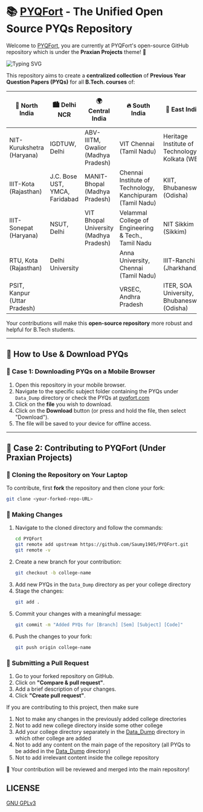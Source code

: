 # 📚 [PYQFort](https://pyqfort.com/) - The Unified Open Source PYQs Repository

Welcome to [PYQFort](https://pyqfort.com/), you are currently at PYQFort's open-source GitHub repository which is under the **Praxian Projects** theme! 🚀

![Typing SVG](https://readme-typing-svg.herokuapp.com?font=Share+Tech+Pro&size=25&pause=1000&color=61AFEF&center=true&vCenter=true&width=1000&lines=PYQ+means+"PYQFort";🧊North+India+Colleges;NIT-Kurukshetra;IIIT-Kota;IIIT-Sonepat;RTU,+Kota;PSIT,+Kanpur;🏙️+Delhi+NCR+Colleges;IGDTUW,+Delhi;J.C.+Bose+UST,+YMCA,+Faridabad;🌍+Central+India+Colleges;ABV-IIITM,+Gwalior;MANIT-Bhopal;VIT+Bhopal+University;🔥+South+India+Colleges;VIT+Chennai;Chennai+Institute+of+Technology,+Kanchipuram;Velammal+College+of+Engineering+&+Tech.,+Tamil+Nadu;Anna+University,+Chennai;+VRSEC,+Andhra+Pradesh;🌊+East+India+Colleges;ITER+SOA+University,+Bhubaneswar;Heritage+Institute+of+Technology,+Kolkata;KIIT,+Bhubaneswar;NIT+Sikkim;IIIT-Ranchi;🏜️+West+India;Walchand+College+of+Engineering,+Sangli;🏞️+North-East+India;IIIT-Manipur)

This repository aims to create a **centralized collection** of **Previous Year Question Papers (PYQs)** for all **B.Tech. courses** of:

| 🧊 North India                             | 🏙️ Delhi NCR                      | 🌍 Central India                                | 🔥 South India                                               | 🌊 East India                                   | 🏜️ West India                                       | 🏞️ North-East India          |
|-------------------------------------------|-----------------------------------|--------------------------------------------------|--------------------------------------------------------------|--------------------------------------------------|-------------------------------------------------------|------------------------------|
|   NIT-Kurukshetra (Haryana)                   | IGDTUW, Delhi                     | ABV-IIITM, Gwalior (Madhya Pradesh)             |        VIT Chennai (Tamil Nadu)                 | Heritage Institute of Technology, Kolkata (WB)  | Walchand College of Engineering, Sangli (Maharashtra) | IIIT-Manipur (Manipur)       |
|       IIIT-Kota (Rajasthan)               | J.C. Bose UST, YMCA, Faridabad   | MANIT-Bhopal (Madhya Pradesh)                   | Chennai Institute of Technology, Kanchipuram (Tamil Nadu)    | KIIT, Bhubaneswar (Odisha)                      |                                                       |                              |
| IIIT-Sonepat (Haryana)                    |        NSUT, Delhi                           | VIT Bhopal University (Madhya Pradesh)          | Velammal College of Engineering & Tech., Tamil Nadu          | NIT Sikkim (Sikkim)                             |                                                       |                              |
|    RTU, Kota (Rajasthan)              |         Delhi University                         |                                                  |         Anna University, Chennai (Tamil Nadu)                             | IIIT-Ranchi (Jharkhand)                         |                                                       |                              |
| PSIT, Kanpur (Uttar Pradesh)             |                                   |                                                  | VRSEC, Andhra Pradesh                                        | ITER, SOA University, Bhubaneswar (Odisha)           |                                                       |                              |


Your contributions will make this **open-source repository** more robust and helpful for B.Tech students.

---

## 🔽 How to Use & Download PYQs

### 📱 Case 1: Downloading PYQs on a Mobile Browser
1. Open this repository in your mobile browser.
2. Navigate to the specific subject folder containing the PYQs under ```Data_Dump``` directory or check the PYQs at [pyqfort.com](https://pyqfort.com/)
3. Click on the **file** you wish to download.
4. Click on the **Download** button (or press and hold the file, then select "Download").
5. The file will be saved to your device for offline access.

---
## 🌟 Case 2: Contributing to PYQFort (Under Praxian Projects)

### 🔄 Cloning the Repository on Your Laptop
To contribute, first **fork** the repository and then clone your fork:
```sh
git clone <your-forked-repo-URL>
```

### 📂 Making Changes
1. Navigate to the cloned directory and follow the commands:
   ```sh
   cd PYQFort
   git remote add upstream https://github.com/Saumy1905/PYQFort.git
   git remote -v
   ```
2. Create a new branch for your contribution:
   ```sh
   git checkout -b college-name
   ```
3. Add new PYQs in the ```Data_Dump``` directory as per your college directory
4. Stage the changes:
   ```sh
   git add .
   ```
5. Commit your changes with a meaningful message:
   ```sh
   git commit -m "Added PYQs for [Branch] [Sem] [Subject] [Code]"
   ```
6. Push the changes to your fork:
   ```sh
   git push origin college-name
   ```

### 🔄 Submitting a Pull Request
1. Go to your forked repository on GitHub.
2. Click on **"Compare & pull request"**.
3. Add a brief description of your changes.
4. Click **"Create pull request"**.

If you are contributing to this project, then make sure 

1. Not to make any changes in the previously added college directories
2. Not to add new college directory inside some other college
3. Add your college directory separately in the [Data_Dump](https://github.com/Saumy1905/PYQFort/tree/main/Data_Dump) directory in which other college are added
4. Not to add any content on the main page of the repository (all PYQs to be added in the [Data_Dump](https://github.com/Saumy1905/PYQFort/tree/main/Data_Dump) directory)
5. Not to add irrelevant content inside the college repository

🚀 Your contribution will be reviewed and merged into the main repository!

## LICENSE

[GNU GPLv3](LICENSE)

